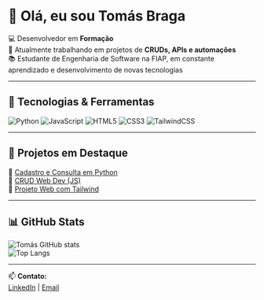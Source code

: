 # 👋 Olá, eu sou Tomás Braga  

💻 Desenvolvedor em **Formação**  
🚀 Atualmente trabalhando em projetos de **CRUDs, APIs e automações**  
📚 Estudante de Engenharia de Software na FIAP, em constante aprendizado e desenvolvimento de novas tecnologias

---

## 🔧 Tecnologias & Ferramentas  
![Python](https://img.shields.io/badge/Python-3776AB?style=flat&logo=python&logoColor=white) 
![JavaScript](https://img.shields.io/badge/JavaScript-323330?style=flat&logo=javascript&logoColor=F7DF1E)
![HTML5](https://img.shields.io/badge/HTML5-E34F26?style=flat&logo=html5&logoColor=white)
![CSS3](https://img.shields.io/badge/CSS3-1572B6?style=flat&logo=css3&logoColor=white)
![TailwindCSS](https://img.shields.io/badge/Tailwind_CSS-38B2AC?style=flat&logo=tailwind-css&logoColor=white)

---

## 📌 Projetos em Destaque  
🔹 [Cadastro e Consulta em Python](https://github.com/tomasbraga-c/Cadastro-Consulta-Gerenciamento-em-Python)  
🔹 [CRUD Web Dev (JS)](https://github.com/tomasbraga-c/CP1---WebDev---CRUD)  
🔹 [Projeto Web com Tailwind](https://github.com/tomasbraga-c/Aula15-tailwind)

---

## 📊 GitHub Stats  
![Tomás GitHub stats](https://github-readme-stats.vercel.app/api?username=tomasbraga-c&show_icons=true&theme=radical)  
![Top Langs](https://github-readme-stats.vercel.app/api/top-langs/?username=tomasbraga-c&layout=compact&theme=radical)

---

📫 **Contato:**  
[LinkedIn](https://www.linkedin.com/in/tom%C3%A1s-braga-61b5072ab/) | [Email](tomasabcantuaria@gmail.com)

